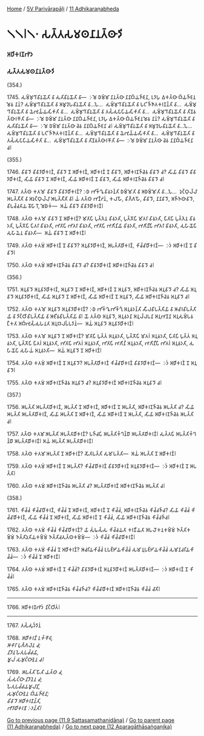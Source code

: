 
[Home](/) / [5V Parivārapāḷi](/tipitaka/5V.md) / [11 Adhikaraṇabheda](/tipitaka/5V/11.md)

# 𑁧𑁧𑁇𑁧𑁦 𑀲𑀢𑁆𑀢𑀲𑀫𑀣𑀦𑀸𑀦𑀢𑁆𑀣𑀸𑀤𑀺

### 𑀅𑀥𑀺𑀓𑀭𑀡𑀪𑁂𑀤

### 𑀲𑀢𑁆𑀢𑀲𑀫𑀣𑀦𑀸𑀦𑀢𑁆𑀣𑀸𑀤𑀺

(354.)

1745\. 𑀲𑀫𑁆𑀫𑀼𑀔𑀸𑀯𑀺𑀦𑀬𑁄𑀢𑀺 𑀯𑀸 𑀲𑀢𑀺𑀯𑀺𑀦𑀬𑁄𑀢𑀺 𑀯𑀸—  𑀇𑀫𑁂 𑀥𑀫𑁆𑀫𑀸 𑀦𑀸𑀦𑀢𑁆𑀣𑀸 𑀦𑀸𑀦𑀸𑀩𑁆𑀬𑀜𑁆𑀚𑀦𑀸, 𑀉𑀤𑀸𑀳𑀼 𑀏𑀓𑀢𑁆𑀣𑀸 𑀩𑁆𑀬𑀜𑁆𑀚𑀦𑀫𑁂𑀯 𑀦𑀸𑀦𑀁? 𑀲𑀫𑁆𑀫𑀼𑀔𑀸𑀯𑀺𑀦𑀬𑁄𑀢𑀺 𑀯𑀸 𑀅𑀫𑀽𑀍𑀳𑀯𑀺𑀦𑀬𑁄𑀢𑀺 𑀯𑀸…𑀧𑁂…  𑀲𑀫𑁆𑀫𑀼𑀔𑀸𑀯𑀺𑀦𑀬𑁄𑀢𑀺 𑀯𑀸 𑀧𑀝𑀺𑀜𑁆𑀜𑀸𑀢𑀓𑀭𑀡𑀦𑁆𑀢𑀺 𑀯𑀸…  𑀲𑀫𑁆𑀫𑀼𑀔𑀸𑀯𑀺𑀦𑀬𑁄𑀢𑀺 𑀯𑀸 𑀬𑁂𑀪𑀼𑀬𑁆𑀬𑀲𑀺𑀓𑀸𑀢𑀺 𑀯𑀸…  𑀲𑀫𑁆𑀫𑀼𑀔𑀸𑀯𑀺𑀦𑀬𑁄𑀢𑀺 𑀯𑀸 𑀢𑀲𑁆𑀲𑀧𑀸𑀧𑀺𑀬𑀲𑀺𑀓𑀸𑀢𑀺 𑀯𑀸…  𑀲𑀫𑁆𑀫𑀼𑀔𑀸𑀯𑀺𑀦𑀬𑁄𑀢𑀺 𑀯𑀸 𑀢𑀺𑀡𑀯𑀢𑁆𑀣𑀸𑀭𑀓𑁄𑀢𑀺 𑀯𑀸—  𑀇𑀫𑁂 𑀥𑀫𑁆𑀫𑀸 𑀦𑀸𑀦𑀢𑁆𑀣𑀸 𑀦𑀸𑀦𑀸𑀩𑁆𑀬𑀜𑁆𑀚𑀦𑀸, 𑀉𑀤𑀸𑀳𑀼 𑀏𑀓𑀢𑁆𑀣𑀸 𑀩𑁆𑀬𑀜𑁆𑀚𑀦𑀫𑁂𑀯 𑀦𑀸𑀦𑀁? 𑀲𑀫𑁆𑀫𑀼𑀔𑀸𑀯𑀺𑀦𑀬𑁄𑀢𑀺 𑀯𑀸 𑀲𑀢𑀺𑀯𑀺𑀦𑀬𑁄𑀢𑀺 𑀯𑀸—  𑀇𑀫𑁂 𑀥𑀫𑁆𑀫𑀸 𑀦𑀸𑀦𑀢𑁆𑀣𑀸 𑀘𑁂𑀯 𑀦𑀸𑀦𑀸𑀩𑁆𑀬𑀜𑁆𑀚𑀦𑀸 𑀘𑁇 𑀲𑀫𑁆𑀫𑀼𑀔𑀸𑀯𑀺𑀦𑀬𑁄𑀢𑀺 𑀯𑀸 𑀅𑀫𑀽𑀍𑀳𑀯𑀺𑀦𑀬𑁄𑀢𑀺 𑀯𑀸…𑀧𑁂…  𑀲𑀫𑁆𑀫𑀼𑀔𑀸𑀯𑀺𑀦𑀬𑁄𑀢𑀺 𑀯𑀸 𑀧𑀝𑀺𑀜𑁆𑀜𑀸𑀢𑀓𑀭𑀡𑀦𑁆𑀢𑀺 𑀯𑀸…  𑀲𑀫𑁆𑀫𑀼𑀔𑀸𑀯𑀺𑀦𑀬𑁄𑀢𑀺 𑀯𑀸 𑀬𑁂𑀪𑀼𑀬𑁆𑀬𑀲𑀺𑀓𑀸𑀢𑀺 𑀯𑀸…  𑀲𑀫𑁆𑀫𑀼𑀔𑀸𑀯𑀺𑀦𑀬𑁄𑀢𑀺 𑀯𑀸 𑀢𑀲𑁆𑀲𑀧𑀸𑀧𑀺𑀬𑀲𑀺𑀓𑀸𑀢𑀺 𑀯𑀸…  𑀲𑀫𑁆𑀫𑀼𑀔𑀸𑀯𑀺𑀦𑀬𑁄𑀢𑀺 𑀯𑀸 𑀢𑀺𑀡𑀯𑀢𑁆𑀣𑀸𑀭𑀓𑁄𑀢𑀺 𑀯𑀸—  𑀇𑀫𑁂 𑀥𑀫𑁆𑀫𑀸 𑀦𑀸𑀦𑀢𑁆𑀣𑀸 𑀘𑁂𑀯 𑀦𑀸𑀦𑀸𑀩𑁆𑀬𑀜𑁆𑀚𑀦𑀸 𑀘𑁇

(355.)

1746\. 𑀯𑀺𑀯𑀸𑀤𑁄 𑀯𑀺𑀯𑀸𑀤𑀸𑀥𑀺𑀓𑀭𑀡𑀁, 𑀯𑀺𑀯𑀸𑀤𑁄 𑀦𑁄 𑀅𑀥𑀺𑀓𑀭𑀡𑀁, 𑀅𑀥𑀺𑀓𑀭𑀡𑀁 𑀦𑁄 𑀯𑀺𑀯𑀸𑀤𑁄, 𑀅𑀥𑀺𑀓𑀭𑀡𑀜𑁆𑀘𑁂𑀯 𑀯𑀺𑀯𑀸𑀤𑁄 𑀘? 𑀲𑀺𑀬𑀸 𑀯𑀺𑀯𑀸𑀤𑁄 𑀯𑀺𑀯𑀸𑀤𑀸𑀥𑀺𑀓𑀭𑀡𑀁, 𑀲𑀺𑀬𑀸 𑀯𑀺𑀯𑀸𑀤𑁄 𑀦𑁄 𑀅𑀥𑀺𑀓𑀭𑀡𑀁, 𑀲𑀺𑀬𑀸 𑀅𑀥𑀺𑀓𑀭𑀡𑀁 𑀦𑁄 𑀯𑀺𑀯𑀸𑀤𑁄, 𑀲𑀺𑀬𑀸 𑀅𑀥𑀺𑀓𑀭𑀡𑀜𑁆𑀘𑁂𑀯 𑀯𑀺𑀯𑀸𑀤𑁄 𑀘𑁇

1747\. 𑀢𑀢𑁆𑀣 𑀓𑀢𑀫𑁄 𑀯𑀺𑀯𑀸𑀤𑁄 𑀯𑀺𑀯𑀸𑀤𑀸𑀥𑀺𑀓𑀭𑀡𑀁? 𑀇𑀥 𑀪𑀺𑀓𑁆𑀔𑀽 𑀯𑀺𑀯𑀤𑀦𑁆𑀢𑀺 𑀥𑀫𑁆𑀫𑁄𑀢𑀺 𑀯𑀸 𑀅𑀥𑀫𑁆𑀫𑁄𑀢𑀺 𑀯𑀸…𑀧𑁂…  𑀤𑀼𑀝𑁆𑀞𑀼𑀮𑁆𑀮𑀸 𑀆𑀧𑀢𑁆𑀢𑀻𑀢𑀺 𑀯𑀸 𑀅𑀤𑀼𑀝𑁆𑀞𑀼𑀮𑁆𑀮𑀸 𑀆𑀧𑀢𑁆𑀢𑀻𑀢𑀺 𑀯𑀸𑁇 𑀬𑀁 𑀢𑀢𑁆𑀣 𑀪𑀡𑁆𑀟𑀦𑀁, 𑀓𑀮𑀳𑁄, 𑀯𑀺𑀕𑁆𑀕𑀳𑁄, 𑀯𑀺𑀯𑀸𑀤𑁄, 𑀦𑀸𑀦𑀸𑀯𑀸𑀤𑁄, 𑀅𑀜𑁆𑀜𑀣𑀸𑀯𑀸𑀤𑁄, 𑀯𑀺𑀧𑀘𑁆𑀘𑀢𑀸𑀬 𑀯𑁄𑀳𑀸𑀭𑁄, 𑀫𑁂𑀥𑀓𑀁—  𑀅𑀬𑀁 𑀯𑀺𑀯𑀸𑀤𑁄 𑀯𑀺𑀯𑀸𑀤𑀸𑀥𑀺𑀓𑀭𑀡𑀁𑁇

1748\. 𑀢𑀢𑁆𑀣 𑀓𑀢𑀫𑁄 𑀯𑀺𑀯𑀸𑀤𑁄 𑀦𑁄 𑀅𑀥𑀺𑀓𑀭𑀡𑀁? 𑀫𑀸𑀢𑀸𑀧𑀺 𑀧𑀼𑀢𑁆𑀢𑁂𑀦 𑀯𑀺𑀯𑀤𑀢𑀺, 𑀧𑀼𑀢𑁆𑀢𑁄𑀧𑀺 𑀫𑀸𑀢𑀭𑀸 𑀯𑀺𑀯𑀤𑀢𑀺, 𑀧𑀺𑀢𑀸𑀧𑀺 𑀧𑀼𑀢𑁆𑀢𑁂𑀦 𑀯𑀺𑀯𑀤𑀢𑀺, 𑀧𑀼𑀢𑁆𑀢𑁄𑀧𑀺 𑀧𑀺𑀢𑀭𑀸 𑀯𑀺𑀯𑀤𑀢𑀺, 𑀪𑀸𑀢𑀸𑀧𑀺 𑀪𑀸𑀢𑀭𑀸 𑀯𑀺𑀯𑀤𑀢𑀺, 𑀪𑀸𑀢𑀸𑀧𑀺 𑀪𑀕𑀺𑀦𑀺𑀬𑀸 𑀯𑀺𑀯𑀤𑀢𑀺, 𑀪𑀕𑀺𑀦𑀻𑀧𑀺 𑀪𑀸𑀢𑀭𑀸 𑀯𑀺𑀯𑀤𑀢𑀺, 𑀲𑀳𑀸𑀬𑁄𑀧𑀺 𑀲𑀳𑀸𑀬𑁂𑀦 𑀯𑀺𑀯𑀤𑀢𑀺—  𑀅𑀬𑀁 𑀯𑀺𑀯𑀸𑀤𑁄 𑀦𑁄 𑀅𑀥𑀺𑀓𑀭𑀡𑀁𑁇

1749\. 𑀢𑀢𑁆𑀣 𑀓𑀢𑀫𑀁 𑀅𑀥𑀺𑀓𑀭𑀡𑀁 𑀦𑁄 𑀯𑀺𑀯𑀸𑀤𑁄? 𑀅𑀦𑀼𑀯𑀸𑀤𑀸𑀥𑀺𑀓𑀭𑀡𑀁, 𑀆𑀧𑀢𑁆𑀢𑀸𑀥𑀺𑀓𑀭𑀡𑀁, 𑀓𑀺𑀘𑁆𑀘𑀸𑀥𑀺𑀓𑀭𑀡𑀁—  𑀇𑀤𑀁 𑀅𑀥𑀺𑀓𑀭𑀡𑀁 𑀦𑁄 𑀯𑀺𑀯𑀸𑀤𑁄𑁇

1750\. 𑀢𑀢𑁆𑀣 𑀓𑀢𑀫𑀁 𑀅𑀥𑀺𑀓𑀭𑀡𑀜𑁆𑀘𑁂𑀯 𑀯𑀺𑀯𑀸𑀤𑁄 𑀘? 𑀯𑀺𑀯𑀸𑀤𑀸𑀥𑀺𑀓𑀭𑀡𑀁 𑀅𑀥𑀺𑀓𑀭𑀡𑀜𑁆𑀘𑁂𑀯 𑀯𑀺𑀯𑀸𑀤𑁄 𑀘𑁇

(356.)

1751\. 𑀅𑀦𑀼𑀯𑀸𑀤𑁄 𑀅𑀦𑀼𑀯𑀸𑀤𑀸𑀥𑀺𑀓𑀭𑀡𑀁, 𑀅𑀦𑀼𑀯𑀸𑀤𑁄 𑀦𑁄 𑀅𑀥𑀺𑀓𑀭𑀡𑀁, 𑀅𑀥𑀺𑀓𑀭𑀡𑀁 𑀦𑁄 𑀅𑀦𑀼𑀯𑀸𑀤𑁄, 𑀅𑀥𑀺𑀓𑀭𑀡𑀜𑁆𑀘𑁂𑀯 𑀅𑀦𑀼𑀯𑀸𑀤𑁄 𑀘? 𑀲𑀺𑀬𑀸 𑀅𑀦𑀼𑀯𑀸𑀤𑁄 𑀅𑀦𑀼𑀯𑀸𑀤𑀸𑀥𑀺𑀓𑀭𑀡𑀁, 𑀲𑀺𑀬𑀸 𑀅𑀦𑀼𑀯𑀸𑀤𑁄 𑀦𑁄 𑀅𑀥𑀺𑀓𑀭𑀡𑀁, 𑀲𑀺𑀬𑀸 𑀅𑀥𑀺𑀓𑀭𑀡𑀁 𑀦𑁄 𑀅𑀦𑀼𑀯𑀸𑀤𑁄, 𑀲𑀺𑀬𑀸 𑀅𑀥𑀺𑀓𑀭𑀡𑀜𑁆𑀘𑁂𑀯 𑀅𑀦𑀼𑀯𑀸𑀤𑁄 𑀘𑁇

1752\. 𑀢𑀢𑁆𑀣 𑀓𑀢𑀫𑁄 𑀅𑀦𑀼𑀯𑀸𑀤𑁄 𑀅𑀦𑀼𑀯𑀸𑀤𑀸𑀥𑀺𑀓𑀭𑀡𑀁? 𑀇𑀥 𑀪𑀺𑀓𑁆𑀔𑀽 𑀪𑀺𑀓𑁆𑀔𑀼𑀁 𑀅𑀦𑀼𑀯𑀤𑀦𑁆𑀢𑀺 𑀲𑀻𑀮𑀯𑀺𑀧𑀢𑁆𑀢𑀺𑀬𑀸 𑀯𑀸 𑀆𑀘𑀸𑀭𑀯𑀺𑀧𑀢𑁆𑀢𑀺𑀬𑀸 𑀯𑀸 𑀤𑀺𑀝𑁆𑀞𑀺𑀯𑀺𑀧𑀢𑁆𑀢𑀺𑀬𑀸 𑀯𑀸 𑀆𑀚𑀻𑀯𑀯𑀺𑀧𑀢𑁆𑀢𑀺𑀬𑀸 𑀯𑀸𑁇 𑀬𑁄 𑀢𑀢𑁆𑀣 𑀅𑀦𑀼𑀯𑀸𑀤𑁄, 𑀅𑀦𑀼𑀯𑀤𑀦𑀸 𑀅𑀦𑀼𑀮𑁆𑀮𑀧𑀦𑀸 𑀅𑀦𑀼𑀪𑀡𑀦𑀸 𑀅𑀦𑀼𑀲𑀫𑁆𑀧𑀯𑀗𑁆𑀓𑀢𑀸 𑀅𑀩𑁆𑀪𑀼𑀲𑁆𑀲𑀳𑀦𑀢𑀸 𑀅𑀦𑀼𑀩𑀮𑀧𑁆𑀧𑀤𑀸𑀦𑀁—  𑀅𑀬𑀁 𑀅𑀦𑀼𑀯𑀸𑀤𑁄 𑀅𑀦𑀼𑀯𑀸𑀤𑀸𑀥𑀺𑀓𑀭𑀡𑀁𑁇

1753\. 𑀢𑀢𑁆𑀣 𑀓𑀢𑀫𑁄 𑀅𑀦𑀼𑀯𑀸𑀤𑁄 𑀦𑁄 𑀅𑀥𑀺𑀓𑀭𑀡𑀁? 𑀫𑀸𑀢𑀸𑀧𑀺 𑀧𑀼𑀢𑁆𑀢𑀁 𑀅𑀦𑀼𑀯𑀤𑀢𑀺, 𑀧𑀼𑀢𑁆𑀢𑁄𑀧𑀺 𑀫𑀸𑀢𑀭𑀁 𑀅𑀦𑀼𑀯𑀤𑀢𑀺, 𑀧𑀺𑀢𑀸𑀧𑀺 𑀧𑀼𑀢𑁆𑀢𑀁 𑀅𑀦𑀼𑀯𑀤𑀢𑀺, 𑀧𑀼𑀢𑁆𑀢𑁄𑀧𑀺 𑀧𑀺𑀢𑀭𑀁 𑀅𑀦𑀼𑀯𑀤𑀢𑀺, 𑀪𑀸𑀢𑀸𑀧𑀺 𑀪𑀸𑀢𑀭𑀁 𑀅𑀦𑀼𑀯𑀤𑀢𑀺, 𑀪𑀸𑀢𑀸𑀧𑀺 𑀪𑀕𑀺𑀦𑀺𑀁 𑀅𑀦𑀼𑀯𑀤𑀢𑀺, 𑀪𑀕𑀺𑀦𑀻𑀧𑀺 𑀪𑀸𑀢𑀭𑀁 𑀅𑀦𑀼𑀯𑀤𑀢𑀺, 𑀲𑀳𑀸𑀬𑁄𑀧𑀺 𑀲𑀳𑀸𑀬𑀁 𑀅𑀦𑀼𑀯𑀤𑀢𑀺—  𑀅𑀬𑀁 𑀅𑀦𑀼𑀯𑀸𑀤𑁄 𑀦𑁄 𑀅𑀥𑀺𑀓𑀭𑀡𑀁𑁇

1754\. 𑀢𑀢𑁆𑀣 𑀓𑀢𑀫𑀁 𑀅𑀥𑀺𑀓𑀭𑀡𑀁 𑀦𑁄 𑀅𑀦𑀼𑀯𑀸𑀤𑁄? 𑀆𑀧𑀢𑁆𑀢𑀸𑀥𑀺𑀓𑀭𑀡𑀁 𑀓𑀺𑀘𑁆𑀘𑀸𑀥𑀺𑀓𑀭𑀡𑀁 𑀯𑀺𑀯𑀸𑀤𑀸𑀥𑀺𑀓𑀭𑀡𑀁—  𑀇𑀤𑀁 𑀅𑀥𑀺𑀓𑀭𑀡𑀁 𑀦𑁄 𑀅𑀦𑀼𑀯𑀸𑀤𑁄𑁇

1755\. 𑀢𑀢𑁆𑀣 𑀓𑀢𑀫𑀁 𑀅𑀥𑀺𑀓𑀭𑀡𑀜𑁆𑀘𑁂𑀯 𑀅𑀦𑀼𑀯𑀸𑀤𑁄 𑀘? 𑀅𑀦𑀼𑀯𑀸𑀤𑀸𑀥𑀺𑀓𑀭𑀡𑀁 𑀅𑀥𑀺𑀓𑀭𑀡𑀜𑁆𑀘𑁂𑀯 𑀅𑀦𑀼𑀯𑀸𑀤𑁄 𑀘𑁇

(357.)

1756\. 𑀆𑀧𑀢𑁆𑀢𑀺 𑀆𑀧𑀢𑁆𑀢𑀸𑀥𑀺𑀓𑀭𑀡𑀁, 𑀆𑀧𑀢𑁆𑀢𑀺 𑀦𑁄 𑀅𑀥𑀺𑀓𑀭𑀡𑀁, 𑀅𑀥𑀺𑀓𑀭𑀡𑀁 𑀦𑁄 𑀆𑀧𑀢𑁆𑀢𑀺, 𑀅𑀥𑀺𑀓𑀭𑀡𑀜𑁆𑀘𑁂𑀯 𑀆𑀧𑀢𑁆𑀢𑀺 𑀘? 𑀲𑀺𑀬𑀸 𑀆𑀧𑀢𑁆𑀢𑀺 𑀆𑀧𑀢𑁆𑀢𑀸𑀥𑀺𑀓𑀭𑀡𑀁, 𑀲𑀺𑀬𑀸 𑀆𑀧𑀢𑁆𑀢𑀺 𑀦𑁄 𑀅𑀥𑀺𑀓𑀭𑀡𑀁, 𑀲𑀺𑀬𑀸 𑀅𑀥𑀺𑀓𑀭𑀡𑀁 𑀦𑁄 𑀆𑀧𑀢𑁆𑀢𑀺, 𑀲𑀺𑀬𑀸 𑀅𑀥𑀺𑀓𑀭𑀡𑀜𑁆𑀘𑁂𑀯 𑀆𑀧𑀢𑁆𑀢𑀺 𑀘𑁇

1757\. 𑀢𑀢𑁆𑀣 𑀓𑀢𑀫𑀸 𑀆𑀧𑀢𑁆𑀢𑀺 𑀆𑀧𑀢𑁆𑀢𑀸𑀥𑀺𑀓𑀭𑀡𑀁? 𑀧𑀜𑁆𑀘𑀧𑀺 𑀆𑀧𑀢𑁆𑀢𑀺𑀓𑁆𑀔𑀦𑁆𑀥𑀸 𑀆𑀧𑀢𑁆𑀢𑀸𑀥𑀺𑀓𑀭𑀡𑀁𑁇 𑀲𑀢𑁆𑀢𑀧𑀺 𑀆𑀧𑀢𑁆𑀢𑀺𑀓𑁆𑀔𑀦𑁆𑀥𑀸 𑀆𑀧𑀢𑁆𑀢𑀸𑀥𑀺𑀓𑀭𑀡𑀁𑁇 𑀅𑀬𑀁 𑀆𑀧𑀢𑁆𑀢𑀺 𑀆𑀧𑀢𑁆𑀢𑀸𑀥𑀺𑀓𑀭𑀡𑀁𑁇

1758\. 𑀢𑀢𑁆𑀣 𑀓𑀢𑀫𑀸 𑀆𑀧𑀢𑁆𑀢𑀺 𑀦𑁄 𑀅𑀥𑀺𑀓𑀭𑀡𑀁? 𑀲𑁄𑀢𑀸𑀧𑀢𑁆𑀢𑀺 𑀲𑀫𑀸𑀧𑀢𑁆𑀢𑀺—  𑀅𑀬𑀁 𑀆𑀧𑀢𑁆𑀢𑀺 𑀦𑁄 𑀅𑀥𑀺𑀓𑀭𑀡𑀁𑁇

1759\. 𑀢𑀢𑁆𑀣 𑀓𑀢𑀫𑀁 𑀅𑀥𑀺𑀓𑀭𑀡𑀁 𑀦𑁄 𑀆𑀧𑀢𑁆𑀢𑀺? 𑀓𑀺𑀘𑁆𑀘𑀸𑀥𑀺𑀓𑀭𑀡𑀁 𑀯𑀺𑀯𑀸𑀤𑀸𑀥𑀺𑀓𑀭𑀡𑀁 𑀅𑀦𑀼𑀯𑀸𑀤𑀸𑀥𑀺𑀓𑀭𑀡𑀁—  𑀇𑀤𑀁 𑀅𑀥𑀺𑀓𑀭𑀡𑀁 𑀦𑁄 𑀆𑀧𑀢𑁆𑀢𑀺𑁇

1760\. 𑀢𑀢𑁆𑀣 𑀓𑀢𑀫𑀁 𑀅𑀥𑀺𑀓𑀭𑀡𑀜𑁆𑀘𑁂𑀯 𑀆𑀧𑀢𑁆𑀢𑀺 𑀘? 𑀆𑀧𑀢𑁆𑀢𑀸𑀥𑀺𑀓𑀭𑀡𑀁 𑀅𑀥𑀺𑀓𑀭𑀡𑀜𑁆𑀘𑁂𑀯 𑀆𑀧𑀢𑁆𑀢𑀺 𑀘𑁇

(358.)

1761\. 𑀓𑀺𑀘𑁆𑀘𑀁 𑀓𑀺𑀘𑁆𑀘𑀸𑀥𑀺𑀓𑀭𑀡𑀁, 𑀓𑀺𑀘𑁆𑀘𑀁 𑀦𑁄 𑀅𑀥𑀺𑀓𑀭𑀡𑀁, 𑀅𑀥𑀺𑀓𑀭𑀡𑀁 𑀦𑁄 𑀓𑀺𑀘𑁆𑀘𑀁, 𑀅𑀥𑀺𑀓𑀭𑀡𑀜𑁆𑀘𑁂𑀯 𑀓𑀺𑀘𑁆𑀘𑀜𑁆𑀘? 𑀲𑀺𑀬𑀸 𑀓𑀺𑀘𑁆𑀘𑀁 𑀓𑀺𑀘𑁆𑀘𑀸𑀥𑀺𑀓𑀭𑀡𑀁, 𑀲𑀺𑀬𑀸 𑀓𑀺𑀘𑁆𑀘𑀁 𑀦𑁄 𑀅𑀥𑀺𑀓𑀭𑀡𑀁, 𑀲𑀺𑀬𑀸 𑀅𑀥𑀺𑀓𑀭𑀡𑀁 𑀦𑁄 𑀓𑀺𑀘𑁆𑀘𑀁, 𑀲𑀺𑀬𑀸 𑀅𑀥𑀺𑀓𑀭𑀡𑀜𑁆𑀘𑁂𑀯 𑀓𑀺𑀘𑁆𑀘𑀜𑁆𑀘𑁇

1762\. 𑀢𑀢𑁆𑀣 𑀓𑀢𑀫𑀁 𑀓𑀺𑀘𑁆𑀘𑀁 𑀓𑀺𑀘𑁆𑀘𑀸𑀥𑀺𑀓𑀭𑀡𑀁? 𑀬𑀸 𑀲𑀁𑀖𑀲𑁆𑀲 𑀓𑀺𑀘𑁆𑀘𑀬𑀢𑀸 𑀓𑀭𑀡𑀻𑀬𑀢𑀸 𑀅𑀧𑀮𑁄𑀓𑀦𑀓𑀫𑁆𑀫𑀁 𑀜𑀢𑁆𑀢𑀺𑀓𑀫𑁆𑀫𑀁 𑀜𑀢𑁆𑀢𑀺𑀤𑀼𑀢𑀺𑀬𑀓𑀫𑁆𑀫𑀁 𑀜𑀢𑁆𑀢𑀺𑀘𑀢𑀼𑀢𑁆𑀣𑀓𑀫𑁆𑀫𑀁—  𑀇𑀤𑀁 𑀓𑀺𑀘𑁆𑀘𑀁 𑀓𑀺𑀘𑁆𑀘𑀸𑀥𑀺𑀓𑀭𑀡𑀁𑁇

1763\. 𑀢𑀢𑁆𑀣 𑀓𑀢𑀫𑀁 𑀓𑀺𑀘𑁆𑀘𑀁 𑀦𑁄 𑀅𑀥𑀺𑀓𑀭𑀡𑀁? 𑀆𑀘𑀭𑀺𑀬𑀓𑀺𑀘𑁆𑀘𑀁 𑀉𑀧𑀚𑁆𑀛𑀸𑀬𑀓𑀺𑀘𑁆𑀘𑀁 𑀲𑀫𑀸𑀦𑀼𑀧𑀚𑁆𑀛𑀸𑀬𑀓𑀺𑀘𑁆𑀘𑀁 𑀲𑀫𑀸𑀦𑀸𑀘𑀭𑀺𑀬𑀓𑀺𑀘𑁆𑀘𑀁—  𑀇𑀤𑀁 𑀓𑀺𑀘𑁆𑀘𑀁 𑀦𑁄 𑀅𑀥𑀺𑀓𑀭𑀡𑀁𑁇

1764\. 𑀢𑀢𑁆𑀣 𑀓𑀢𑀫𑀁 𑀅𑀥𑀺𑀓𑀭𑀡𑀁 𑀦𑁄 𑀓𑀺𑀘𑁆𑀘𑀁? 𑀯𑀺𑀯𑀸𑀤𑀸𑀥𑀺𑀓𑀭𑀡𑀁 𑀅𑀦𑀼𑀯𑀸𑀤𑀸𑀥𑀺𑀓𑀭𑀡𑀁 𑀆𑀧𑀢𑁆𑀢𑀸𑀥𑀺𑀓𑀭𑀡𑀁—  𑀇𑀤𑀁 𑀅𑀥𑀺𑀓𑀭𑀡𑀁 𑀦𑁄 𑀓𑀺𑀘𑁆𑀘𑀁𑁇

1765\. 𑀢𑀢𑁆𑀣 𑀓𑀢𑀫𑀁 𑀅𑀥𑀺𑀓𑀭𑀡𑀜𑁆𑀘𑁂𑀯 𑀓𑀺𑀘𑁆𑀘𑀜𑁆𑀘? 𑀓𑀺𑀘𑁆𑀘𑀸𑀥𑀺𑀓𑀭𑀡𑀁 𑀅𑀥𑀺𑀓𑀭𑀡𑀜𑁆𑀘𑁂𑀯 𑀓𑀺𑀘𑁆𑀘𑀁 𑀘𑀸𑀢𑀺𑁇

---

1766\. 𑀅𑀥𑀺𑀓𑀭𑀡𑀪𑁂𑀤𑀁 𑀦𑀺𑀝𑁆𑀞𑀺𑀢𑀁𑁇



---

1767\. 𑀢𑀲𑁆𑀲𑀼𑀤𑁆𑀤𑀸𑀦𑀁



1768\. _𑀅𑀥𑀺𑀓𑀭𑀡𑀁 𑀉𑀓𑁆𑀓𑁄𑀝𑀸,_  
_𑀆𑀓𑀸𑀭𑀸 𑀧𑀼𑀕𑁆𑀕𑀮𑁂𑀦 𑀘;_  
_𑀦𑀺𑀤𑀸𑀦𑀳𑁂𑀢𑀼𑀧𑀘𑁆𑀘𑀬𑀸,_  
_𑀫𑀽𑀮𑀁 𑀲𑀫𑀼𑀝𑁆𑀞𑀸𑀦𑁂𑀦 𑀘𑁇_  


1769\. _𑀆𑀧𑀢𑁆𑀢𑀺 𑀳𑁄𑀢𑀺 𑀬𑀢𑁆𑀣 𑀘,_  
_𑀲𑀁𑀲𑀝𑁆𑀞𑀸 𑀦𑀺𑀤𑀸𑀦𑁂𑀦 𑀘;_  
_𑀳𑁂𑀢𑀼𑀧𑀘𑁆𑀘𑀬𑀫𑀽𑀮𑀸𑀦𑀺,_  
_𑀲𑀫𑀼𑀝𑁆𑀞𑀸𑀦𑁂𑀦 𑀩𑁆𑀬𑀜𑁆𑀚𑀦𑀸;_  
_𑀯𑀺𑀯𑀸𑀤𑁄 𑀅𑀥𑀺𑀓𑀭𑀡𑀦𑁆𑀢𑀺,_  
_𑀪𑁂𑀤𑀸𑀥𑀺𑀓𑀭𑀡𑁂 𑀇𑀤𑀦𑁆𑀢𑀺𑁇_  


[Go to previous page (11.9 Sattasamathanidāna)](/tipitaka/5V/11/11.9.md) / [Go to parent page (11 Adhikaraṇabheda)](/tipitaka/5V/11.md) / [Go to next page (12 Aparagāthāsaṅgaṇika)](/tipitaka/5V/12.md)


